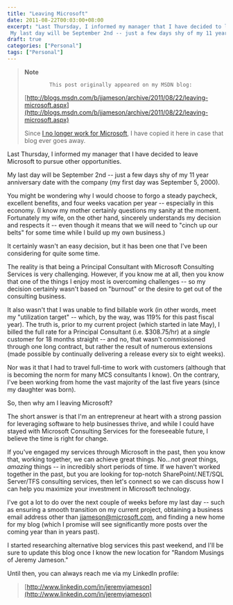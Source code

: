 ```yaml
---
title: "Leaving Microsoft"
date: 2011-08-22T00:03:00+08:00
excerpt: "Last Thursday, I informed my manager that I have decided to leave Microsoft to pursue other opportunities. 
 My last day will be September 2nd -- just a few days shy of my 11 year anniversary date with the company (my first day was September 5, 2000..."
draft: true
categories: ["Personal"]
tags: ["Personal"]
---
```


> **Note**
> 
>             This post originally appeared on my MSDN blog:
> 
> [http://blogs.msdn.com/b/jjameson/archive/2011/08/22/leaving-microsoft.aspx](http://blogs.msdn.com/b/jjameson/archive/2011/08/22/leaving-microsoft.aspx)
> 
> Since [I no longer work for Microsoft](/blog/jjameson/2011/09/02/last-day-with-microsoft), I have copied it here in case that blog ever goes away.

Last Thursday, I informed my manager that I have decided to leave Microsoft to pursue other opportunities.

My last day will be September 2nd -- just a few days shy of my 11 year anniversary date with the company (my first day was September 5, 2000).

You might be wondering why I would choose to forgo a steady paycheck, excellent benefits, and four weeks vacation per year -- especially in this economy. (I know my mother certainly questions my sanity at the moment. Fortunately my wife, on the other hand, sincerely understands my decision and respects it -- even though it means that we will need to "cinch up our belts" for some time while I build up my own business.)

It certainly wasn't an easy decision, but it has been one that I've been considering for quite some time.

The reality is that being a Principal Consultant with Microsoft Consulting Services is very challenging. However, if you know me at all, then you know that one of the things I enjoy most is overcoming challenges -- so my decision certainly wasn't based on "burnout" or the desire to get out of the consulting business.

It also wasn't that I was unable to find billable work (in other words, meet my "utilization target" -- which, by the way, was 119% for this past fiscal year). The truth is, prior to my current project (which started in late May), I billed the full rate for a Principal Consultant (i.e. $308.75/hr) at a *single* customer for 18 months straight -- and no, that wasn't commissioned through one long contract, but rather the result of numerous extensions (made possible by continually delivering a release every six to eight weeks).

Nor was it that I had to travel full-time to work with customers (although that is becoming the norm for many MCS consultants I know). On the contrary, I've been working from home the vast majority of the last five years (since my daughter was born).

So, then why am I leaving Microsoft?

The short answer is that I'm an entrepreneur at heart with a strong passion for leveraging software to help businesses thrive, and while I could have stayed with Microsoft Consulting Services for the foreseeable future, I believe the time is right for change.

If you've engaged my services through Microsoft in the past, then you know that, working together, we can achieve great things. No...not *great* things, *amazing* things -- in incredibly short periods of time. If we haven't worked together in the past, but you are looking for top-notch SharePoint/.NET/SQL Server/TFS consulting services, then let's connect so we can discuss how I can help you maximize your investment in Microsoft technology.

I've got a lot to do over the next couple of weeks before my last day -- such as ensuring a smooth transition on my current project, obtaining a business email address other than [jjameson@microsoft.com](mailto:jjameson@microsoft.com), and finding a new home for my blog (which I promise will see significantly more posts over the coming year than in years past).

I started researching alternative blog services this past weekend, and I'll be sure to update this blog once I know the new location for "Random Musings of Jeremy Jameson."

Until then, you can always reach me via my LinkedIn profile:

> [http://www.linkedin.com/in/jeremyjameson](http://www.linkedin.com/in/jeremyjameson)

